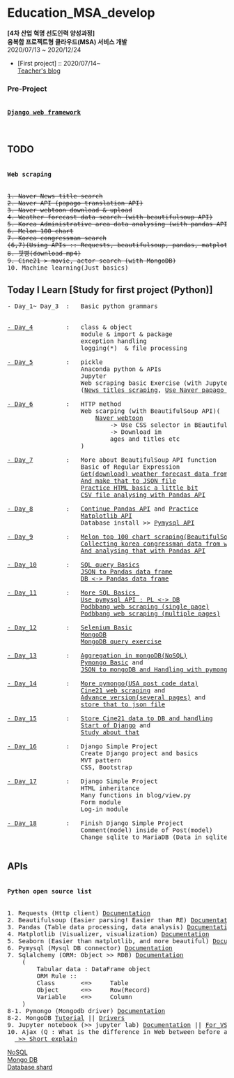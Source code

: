 # Education_MSA_develop
**[4차 산업 혁명 선도인력 양성과정]** <br>
**융복합 프로젝트형 클라우드(MSA) 서비스 개발** <br>
2020/07/13 ~ 2020/12/24<br>

* [First project] :: 2020/07/14~<br>
<a href = 'https://blog.naver.com/vega2k'>Teacher's blog</a>

### Pre-Project
<pre>
<h4><a href = "./django_project">Django web framework</a></h4>
</pre>

## TODO
<pre>
<h4>Web scraping</h4>
<del>1. Naver News title search</del>
<del>2. Naver API (papago translation API)</del>
<del>3. Naver webtoon download & upload</del>
<del>4. Weather forecast data search (with beautifulsoup API)</del>
<del>5. Korea Administrative area data analysing (with pandas API, csv data handling)</del>
<del>6. Melon 100 chart</del>
<del>7. Korea congressman search</del>
<del>(6,7)(Using APIs :: Requests, beautifulsoup, pandas, matplotlib, seaborn, pymysql(MariaDB), sqlalchemy)</del>
<del>8. 팟빵(download mp4)</del>
<del>9. Cine21 > movie, actor search (with MongoDB)</del>
10. Machine learning(Just basics)
</pre>

## Today I Learn [Study for first project (Python)]
<pre>
- Day_1~ Day_3  :   Basic python grammars<br>

<a href = "./Practice/Day_004">- Day_4</a>         :   class & object
                    module & import & package
                    exception handling
                    logging(*)  & file processing

<a href = "./Practice/Day_005">- Day_5</a>         :   pickle
                    Anaconda python & APIs
                    Jupyter
                    Web scraping basic Exercise (with Jupyter)
                    (<a href = "./Practice/Day_005/NHN_service_search.ipynb">News titles scraping</a>, <a href = "./Practice/Day_005/NHN_service_search.ipynb">Use Naver papago API</a>)

<a href = "./Practice/Day_006">- Day_6</a>         :   HTTP method
                    Web scarping (with BeautifulSoup API)(
                        <a href = "./Practice/Day_006/NHN_webtoon_scraper.ipynb">Naver webtoon</a>
                            -> Use CSS selector in BEautifulSoup
                            -> Download im
                            ages and titles etc
                    )

<a href = "./Practice/Day_007">- Day_7</a>         :   More about BeautifulSoup API function
                    Basic of Regular Expression
                    <a href = "./Practice/Day_007/weather_web_scraping.ipynb">Get(download) weather forecast data from web</a>
                    <a href = "./Practice/Day_007/my_weather.json">And make that to JSON file</a>
                    <a href = "./Practice/Day_007/table_practice.html">Practice HTML basic a little bit</a>
                    <a href = "./Practice/Day_007/pandas_ex.ipynb">CSV file analysing with Pandas API</a>

<a href = "./Practice/Day_008">- Day_8</a>         :   <a href = "./Practice/Day_008/pandas_cont.ipynb">Continue Pandas API</a> and <a href = "./Practice/Day_008/pandas_ex.ipynb">Practice</a>
                    <a href = "./Practice/Day_008/matplotlib_ex.ipynb">Matplotlib API</a>
                    Database install >> <a href = "./Practice/Day_008/pymysql_ex.ipynb">Pymysql API</a>

<a href = "./Practice/Day_009">- Day_9</a>         :   <a href = "./Practice/Day_009/melon_scraping.ipynb">Melon top 100 chart scraping(BeautifulSoup API)</a>
                    <a href = "./Practice/Day_009/congressman_scarping.ipynb">Collecting korea congressman data from web(BeautifulSoup API)</a>
                    <a href = "./Practice/Day_009/congressman_scarping.ipynb">And analysing that with Pandas API</a>

<a href = "./Practice/Day_010">- Day_10</a>        :   <a href="./Practice/Day_010/query_ex.md">SQL query Basics</a>
                    <a href = "./Practice/Day_010/melon_songs_to_db.ipynb">JSON to Pandas data frame</a>
                    <a href ="./Practice/Day_010/congressman_cont.ipynb">DB <-> Pandas data frame</a>

<a href = "./Practice/Day_011">- Day_11</a>        :   <a href = "./Practice/Day_011/sql_ex.md">More SQL Basics </a>
                    <a href = "./Practice/Day_011/pymysql_ex.ipynb">Use pymysql API : PL <-> DB</a>
                    <a href = "./Practice/Day_011/web_scraping_mp3_podbbang">Podbbang web scraping (single page)</a>
                    <a href = "./Practice/Day_011/advanced_web_scraping_mp3_podbbang">Podbbang web scraping (multiple pages)</a>
  
<a href = "./Practice/Day_012">- Day_12</a>        :   <a href = "./Practice/Day_012/selenium_ex.ipynb">Selenium Basic</a>
                    <a href = './docs/mongodb_pymongo/1.mongodb_basic_open.ipynb'>MongoDB</a>
                    <a href = '/Practice/Day_012/mongoDB_sql_ex.md'>MongoDB query exercise</a>
                    
<a href = "./Practice/Day_013">- Day_13</a>        :   <a href = "./Practice/Day_013/mongodb_sql_aggregate_ex.md">Aggregation in mongoDB(NoSQL)</a>
                    <a href = "./Practice/Day_013/pymongo_basic.ipynb">Pymongo Basic</a> and
                    <a href = "./Practice/Day_013/json_to_mongodb_and_use.ipynb">JSON to mongoDB and Handling with pymongo</a>
                    
<a href = "./Practice/Day_014">- Day_14</a>        :   <a href = "./Practice/Day_014/pymongo_ex.ipynb">More pymongo(USA post code data)</a>
                    <a href = "./Practice/Day_014/cine21_web_scrap.ipynb">Cine21 web scraping</a> and
                    <a href = "./Practice/Day_014/cine21_web_scrap_advance.ipynb">Advance version(several pages)</a> and
                    <a href = "./Practice/Day_014/actor.json">store that to json file</a>
                    
<a href = "./Practice/Day_015">- Day_15</a>        :   <a href = "./Practice/Day_015/cine21_data_to_db.ipynb">Store Cine21 data to DB and handling</a>
                    <a href = "./django_project">Start of Django</a> and 
                    <a href = "./django_project/django_ex.md">Study about that</a>

<a href = "./django_project">- Day_16</a>        :   Django Simple Project
                    Create Django project and basics
                    MVT pattern
                    CSS, Bootstrap

<a href = "./django_project">- Day_17</a>        :   Django Simple Project
                    HTML inheritance
                    Many functions in blog/view.py
                    Form module
                    Log-in module

<a href = "./django_project">- Day_18</a>        :   Finish Django Simple Project 
                    Comment(model) inside of Post(model)
                    Change sqlite to MariaDB (Data in sqlite can't migrate)
                    
</pre>                 

## APIs
<pre>
<h4>Python open source list</h4>
1. Requests (Http client) <a href = 'https://requests.readthedocs.io/en/master/'>Documentation</a>
2. Beautifulsoup (Easier parsing! Easier than RE) <a href='https://www.crummy.com/software/BeautifulSoup/bs4/doc/'>Documentation</a>
3. Pandas (Table data processing, data analysis) <a href='https://pandas.pydata.org/'>Documentation</a>
4. Matplotlib (Visualizer, visualization) <a href='https://matplotlib.org/'>Documentation</a>
5. Seaborn (Easier than matplotlib, and more beautiful) <a href='https://seaborn.pydata.org/'>Documentation</a>
6. Pymysql (Mysql DB connector) <a href = 'https://pymysql.readthedocs.io/en/latest/' >Documentation</a>
7. Sqlalchemy (ORM: Object >> RDB) <a href='https://docs.sqlalchemy.org/en/13/'>Documentation</a>
    (
        Tabular data : DataFrame object
        ORM Rule :: 
        Class       <=>     Table
        Object      <=>     Row(Record)
        Variable    <=>     Column
    )
8-1. Pymongo (Mongodb driver) <a href= 'https://pymongo.readthedocs.io/en/stable/'>Documentation</a>
8-2. MongoDB <a href = 'https://docs.mongodb.com/manual/tutorial/getting-started/'>Tutorial</a> || <a href = 'https://docs.mongodb.com/drivers/pymongo'>Drivers</a>
9. Jupyter notebook (>> jupyter lab) <a href = "https://jupyter-notebook.readthedocs.io/en/stable/">Documentation</a> || <a href = "https://code.visualstudio.com/docs/python/jupyter-support">For_VScode</a>
10. Ajax (Q : What is the difference in Web between before and after the Ajax?)
  <a href = "./Practice/Day_9/congressman_scarping.ipynb"> >> Short explain</a>
</pre>


[NoSQL](https://tinyurl.com/y2zmhhx4) <br>
[Mongo DB](https://tinyurl.com/yxnsslgs) <br>
[Database shard](https://tinyurl.com/yyh64kck) <br>





